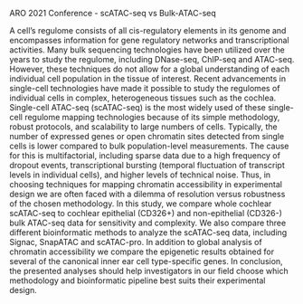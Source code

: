 ARO 2021 Conference - scATAC-seq vs Bulk-ATAC-seq

A cell’s regulome consists of all cis-regulatory elements in its genome and encompasses information for gene regulatory networks and transcriptional activities. Many bulk sequencing technologies have been utilized over the years to study the regulome, including DNase-seq, ChIP-seq and ATAC-seq. However, these techniques do not allow for a global understanding of each individual cell population in the tissue of interest. Recent advancements in single-cell technologies have made it possible to study the regulomes of individual cells in complex, heterogeneous tissues such as the cochlea. Single-cell ATAC-seq (scATAC-seq) is the most widely used of these single-cell regulome mapping technologies because of its simple methodology, robust protocols, and scalability to large numbers of cells. Typically, the number of expressed genes or open chromatin sites detected from single cells is lower compared to bulk population-level measurements. The cause for this is multifactorial, including sparse data due to a high frequency of dropout events, transcriptional bursting (temporal fluctuation of transcript levels in individual cells), and higher levels of technical noise. Thus, in choosing techniques for mapping chromatin accessibility in experimental design we are often faced with a dilemma of resolution versus robustness of the chosen methodology. In this study, we compare whole cochlear scATAC-seq to cochlear epithelial (CD326+) and non-epithelial (CD326-) bulk ATAC-seq data for sensitivity and complexity. We also compare three different bioinformatic methods to analyze the scATAC-seq data, including Signac, SnapATAC and scATAC-pro. In addition to global analysis of chromatin accessibility we compare the epigenetic results obtained for several of the canonical inner ear cell type-specific genes. In conclusion, the presented analyses should help investigators in our field choose which methodology and bioinformatic pipeline best suits their experimental design.
